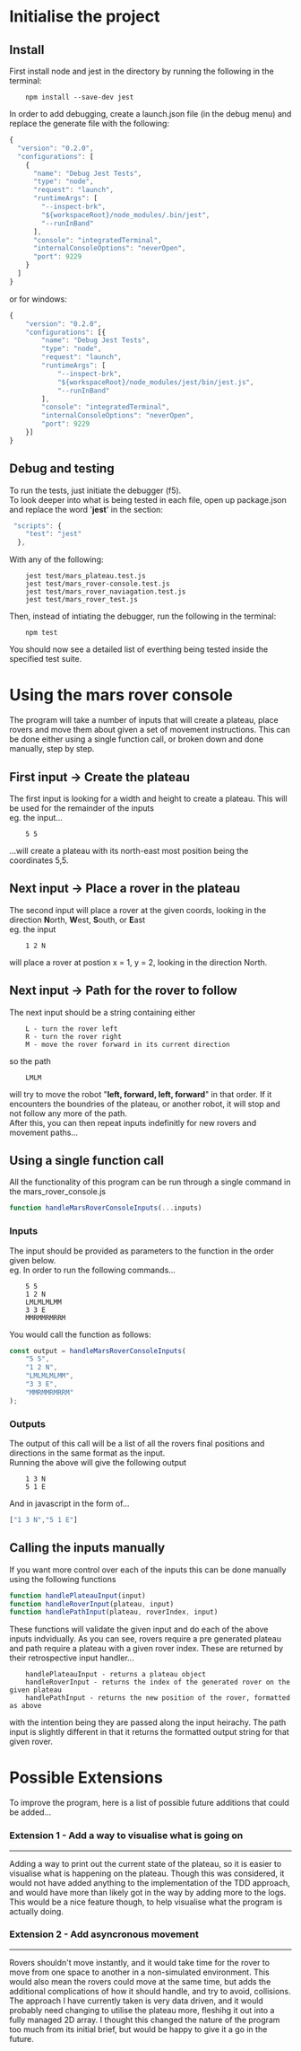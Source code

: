 
# Initialise the project

## Install
First install node and jest in the directory by running the following in the terminal:

        npm install --save-dev jest

In order to add debugging, create a launch.json file (in the debug menu) and replace the generate file with the following:
```javascript
{
  "version": "0.2.0",
  "configurations": [
    {
      "name": "Debug Jest Tests",
      "type": "node",
      "request": "launch",
      "runtimeArgs": [
        "--inspect-brk",
        "${workspaceRoot}/node_modules/.bin/jest",
        "--runInBand"
      ],
      "console": "integratedTerminal",
      "internalConsoleOptions": "neverOpen",
      "port": 9229
    }
  ]
}
```
or for windows:
```javascript
{
    "version": "0.2.0",
    "configurations": [{
        "name": "Debug Jest Tests",
        "type": "node",
        "request": "launch",
        "runtimeArgs": [
            "--inspect-brk",
            "${workspaceRoot}/node_modules/jest/bin/jest.js",
            "--runInBand"
        ],
        "console": "integratedTerminal",
        "internalConsoleOptions": "neverOpen",
        "port": 9229
    }]
}
```
## Debug and testing
To run the tests, just initiate the debugger (f5).<br>
To look deeper into what is being tested in each file, open up
        package.json
and replace the word '<b>jest</b>' in the section:
```javascript
 "scripts": {
    "test": "jest"
  },
```
With any of the following:

        jest test/mars_plateau.test.js
        jest test/mars_rover-console.test.js
        jest test/mars_rover_naviagation.test.js
        jest test/mars_rover_test.js

Then, instead of intiating the debugger, run the following in the terminal:

        npm test

You should now see a detailed list of everthing being tested inside the specified test suite.
# Using the mars rover console
The program will take a number of inputs that will create a plateau, place rovers and move them about given a set of movement instructions. This can be done either using a single function call, or broken down and done manually, step by step.
## First input -> Create the plateau
The first input is looking for a width and height to create a plateau. This will be used for the remainder of the inputs
<br>eg. the input...

        5 5

...will create a plateau with its north-east most position being the coordinates 5,5.

## Next input -> Place a rover in the plateau
The second input will place a rover at the given coords, looking in the direction <b>N</b>orth, <b>W</b>est, <b>S</b>outh, or <b>E</b>ast
<br>eg. the input

        1 2 N

will place a rover at postion x = 1, y = 2, looking in the direction North.

## Next input -> Path for the rover to follow

The next input should be a string containing either 
        
        L - turn the rover left
        R - turn the rover right
        M - move the rover forward in its current direction

so the path

        LMLM

will try to move the robot "<b>left, forward, left, forward</b>" in that order. If it encounters the boundries of the plateau, or another robot, it will stop and not follow any more of the path.
<br>After this, you can then repeat inputs indefinitly for new rovers and movement paths...

## Using a single function call
All the functionality of this program can be run through a single command in the mars_rover_console.js

```javascript
function handleMarsRoverConsoleInputs(...inputs)
```
### Inputs
The input should be provided as parameters to the function in the order given below.
<br> eg. In order to run the following commands...

        5 5
        1 2 N
        LMLMLMLMM
        3 3 E
        MMRMMRMRRM

You would call the function as follows:

```javascript
const output = handleMarsRoverConsoleInputs(
    "5 5",
    "1 2 N",
    "LMLMLMLMM",
    "3 3 E",
    "MMRMMRMRRM"
);
```
### Outputs
The output of this call will be a list of all the rovers final positions and directions in the same format as the input.
<br> Running the above will give the following output

        1 3 N
        5 1 E

And in javascript in the form of...

```javascript
["1 3 N","5 1 E"]
```

## Calling the inputs manually
If you want more control over each of the inputs this can be done manually using the following functions

```javascript
function handlePlateauInput(input)
function handleRoverInput(plateau, input)
function handlePathInput(plateau, roverIndex, input)
```
These functions will validate the given input and do each of the above inputs indvidually. As you can see, rovers require a pre generated plateau and path require a plateau with a given rover index. These are returned by their retrospective input handler...
        
        handlePlateauInput - returns a plateau object
        handleRoverInput - returns the index of the generated rover on the given plateau
        handlePathInput - returns the new position of the rover, formatted as above

with the intention being they are passed along the input heirachy. The path input is slightly different in that it returns the formatted output string for that given rover.

# Possible Extensions
To improve the program, here is a list of possible future additions that could be added...
<br>

### Extension 1 - Add a way to visualise what is going on
<hr>
Adding a way to print out the current state of the plateau, so it is easier to visualise what is happening on the plateau. Though this was considered, it would not have added anything to the implementation of the TDD approach, and would have more than likely got in the way by adding more to the logs. This would be a nice feature though, to help visualise what the program is actually doing.


### Extension 2 - Add asyncronous movement
<hr>
Rovers shouldn't move instantly, and it would take time for the rover to move from one space to another in a non-simulated environment. This would also mean the rovers could move at the same time, but adds the additional complications of how it should handle, and try to avoid, collisions. The approach I have currently taken is very data driven, and it would probably need changing to utilise the plateau more, fleshihg it out into a fully managed 2D array. I thought this changed the nature of the program too much from its initial brief, but would be happy to give it a go in the future.